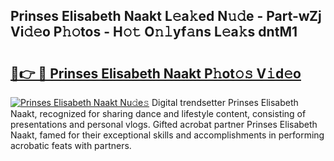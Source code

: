 ## Prinses Elisabeth Naakt L𝚎a𝚔ed N𝚞𝚍e - Part-wZj Vi𝚍𝚎o P𝚑𝚘tos - H𝚘𝚝 O𝚗𝚕yf𝚊ns L𝚎a𝚔s dntM1

# <h2><a href="http://kf70y29.oniu.top/?m=Prinses+Elisabeth+Naakt">🔗👉 🔴 Prinses Elisabeth Naakt P𝚑ot𝚘𝚜 V𝚒d𝚎o</a></h2>

[![Prinses Elisabeth Naakt Nu𝚍e𝚜](https://i.imgur.com/0qMVB7G.gif)](http://kf70y29.oniu.top/?m=Prinses+Elisabeth+Naakt)
Digital trendsetter Prinses Elisabeth Naakt, recognized for sharing dance and lifestyle content, consisting of presentations and personal vlogs. Gifted acrobat partner Prinses Elisabeth Naakt, famed for their exceptional skills and accomplishments in performing acrobatic feats with partners.  
